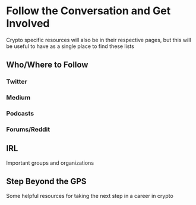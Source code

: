 # Follow the Conversation and Get Involved
Crypto specific resources will also be in their respective pages, but this will be useful to have as a single place to find these lists


## Who/Where to Follow

### Twitter

### Medium

### Podcasts

### Forums/Reddit

## IRL
Important groups and organizations

## Step Beyond the GPS
Some helpful resources for taking the next step in a career in crypto

